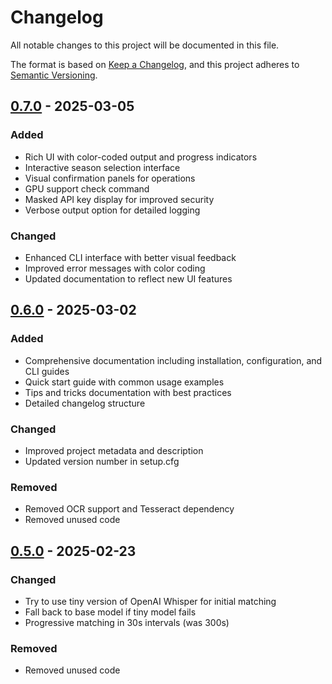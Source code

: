 # Changelog

All notable changes to this project will be documented in this file.

The format is based on [Keep a Changelog](https://keepachangelog.com/en/1.1.0/),
and this project adheres to [Semantic Versioning](https://semver.org/spec/v2.0.0.html).

## [0.7.0] - 2025-03-05

### Added
- Rich UI with color-coded output and progress indicators
- Interactive season selection interface
- Visual confirmation panels for operations
- GPU support check command
- Masked API key display for improved security
- Verbose output option for detailed logging

### Changed
- Enhanced CLI interface with better visual feedback
- Improved error messages with color coding
- Updated documentation to reflect new UI features

## [0.6.0] - 2025-03-02

### Added
- Comprehensive documentation including installation, configuration, and CLI guides
- Quick start guide with common usage examples
- Tips and tricks documentation with best practices
- Detailed changelog structure

### Changed
- Improved project metadata and description
- Updated version number in setup.cfg

### Removed
- Removed OCR support and Tesseract dependency
- Removed unused code

## [0.5.0] - 2025-02-23

### Changed
- Try to use tiny version of OpenAI Whisper for initial matching
- Fall back to base model if tiny model fails
- Progressive matching in 30s intervals (was 300s)

### Removed
- Removed unused code

[0.7.0]: https://github.com/Jsakkos/mkv-episode-matcher/releases/tag/v0.7.0
[0.6.0]: https://github.com/Jsakkos/mkv-episode-matcher/releases/tag/v0.6.0
[0.5.0]: https://github.com/Jsakkos/mkv-episode-matcher/releases/tag/v0.5.0
